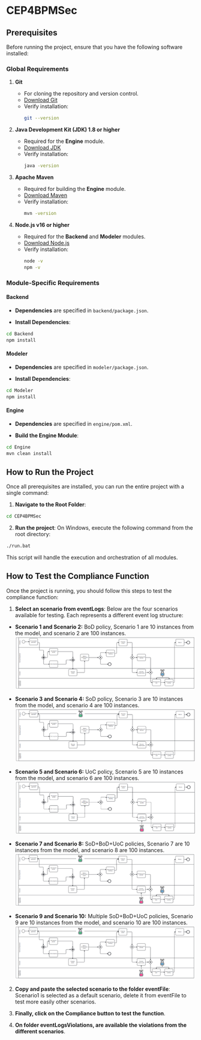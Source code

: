 # CEP4BPMSec

## Prerequisites

Before running the project, ensure that you have the following software installed:

### Global Requirements

1. **Git**
   - For cloning the repository and version control.
   - [Download Git](https://github.com/ajvarela/caise2025/)
   - Verify installation:
     ```bash
     git --version
     ```

2. **Java Development Kit (JDK) 1.8 or higher**
   - Required for the **Engine** module.
   - [Download JDK](https://www.oracle.com/java/technologies/javase-downloads.html)
   - Verify installation:
     ```bash
     java -version
     ```

3. **Apache Maven**
   - Required for building the **Engine** module.
   - [Download Maven](https://maven.apache.org/)
   - Verify installation:
     ```bash
     mvn -version
     ```

4. **Node.js v16 or higher**
   - Required for the **Backend** and **Modeler** modules.
   - [Download Node.js](https://nodejs.org/)
   - Verify installation:
     ```bash
     node -v
     npm -v
     ```

### Module-Specific Requirements

#### Backend

- **Dependencies** are specified in `backend/package.json`.

- **Install Dependencies**:
```bash
cd Backend
npm install
```

#### Modeler

- **Dependencies** are specified in `modeler/package.json`.

- **Install Dependencies**:
```bash
cd Modeler
npm install
```

#### Engine

- **Dependencies** are specified in `engine/pom.xml`.

- **Build the Engine Module**:
```bash
cd Engine
mvn clean install
```

## How to Run the Project

Once all prerequisites are installed, you can run the entire project with a single command:

 1. **Navigate to the Root Folder**:
```bash
cd CEP4BPMSec
```

 2. **Run the project**:
On Windows, execute the following command from the root directory:
```bash
./run.bat
```
This script will handle the execution and orchestration of all modules.

## How to Test the Compliance Function

Once the project is running, you should follow this steps to test the compliance function:

 1. **Select an scenario from eventLogs**:
Below are the four scenarios available for testing. Each represents a different event log structure:

- **Scenario 1 and Scenario 2:** BoD policy, Scenario 1 are 10 instances from the model, and scenario 2 are 100 instances.
  ![Scenario 1 and Scenario 2](images/scenario1&2.png)

- **Scenario 3 and Scenario 4:** SoD policy, Scenario 3 are 10 instances from the model, and scenario 4 are 100 instances.
  ![Scenario 3 and Scenario 4](images/scenario3&4.png)

- **Scenario 5 and Scenario 6:** UoC policy, Scenario 5 are 10 instances from the model, and scenario 6 are 100 instances.
  ![Scenario 5 and Scenario 6](images/scenario5&6.png)

- **Scenario 7 and Scenario 8:** SoD+BoD+UoC policies, Scenario 7 are 10 instances from the model, and scenario 8 are 100 instances.
  ![Scenario 7 and Scenario 8](images/scenario7&8.png)

- **Scenario 9 and Scenario 10:** Multiple SoD+BoD+UoC policies, Scenario 9 are 10 instances from the model, and scenario 10 are 100 instances.
  ![Scenario 7 and Scenario 8](images/scenario7&8.png)

 2. **Copy and paste the selected scenario to the folder eventFile**:
Scenario1 is selected as a default scenario, delete it from eventFile to test more easily other scenarios.

 3. **Finally, click on the Compliance button to test the function**.

 4. **On folder eventLogsViolations, are available the violations from the different scenarios**.